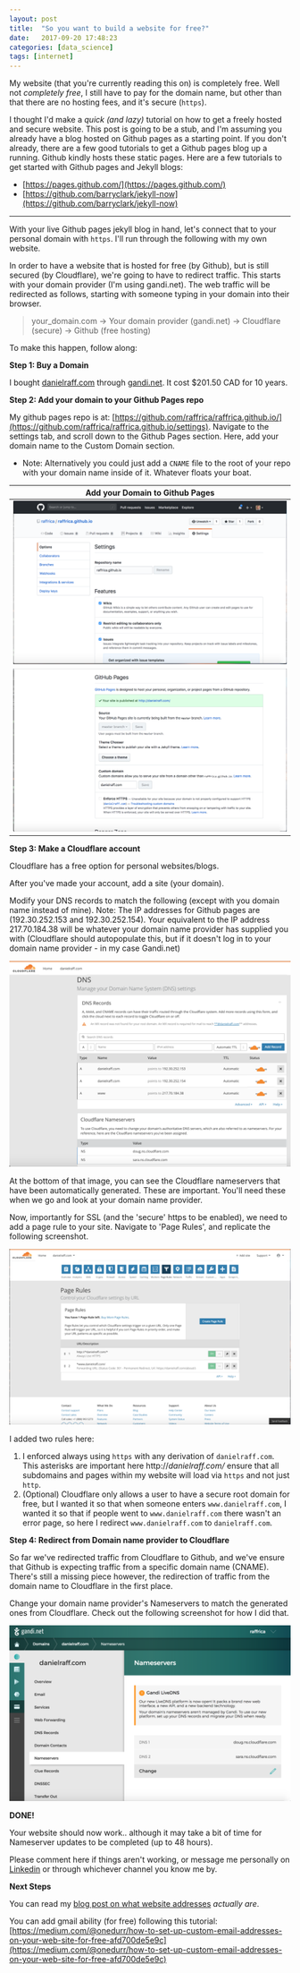 ```yaml
---
layout: post
title:  "So you want to build a website for free?"
date:   2017-09-20 17:48:23
categories: [data_science]
tags: [internet]
---
```


My website (that you're currently reading this on) is completely free. Well not *completely free*, I still have to pay for the domain name, but other than that there are no hosting fees, and it's secure (`https`).  

I thought I'd make a *quick (and lazy)* tutorial on how to get a freely hosted and secure website. This post is going to be a stub, and I'm assuming you already have a blog hosted on Github pages as a starting point. If you don't already, there are a few good tutorials to get a Github pages blog up a running. Github kindly hosts these static pages. Here are a few tutorials to get started with Github pages and Jekyll blogs:

* [https://pages.github.com/](https://pages.github.com/)
* [https://github.com/barryclark/jekyll-now](https://github.com/barryclark/jekyll-now)


_____________________________

With your live Github pages jekyll blog in hand, let's connect that to your personal domain with `https`. I'll run through the following with my own website.   

In order to have a website that is hosted for free (by Github), but is still secured (by Cloudflare), we're going to have to redirect traffic. This starts with your domain provider (I'm using gandi.net). The web traffic will be redirected as follows, starting with someone typing in your domain into their browser.  

> your_domain.com -> Your domain provider (gandi.net) -> Cloudflare (secure) -> Github (free hosting)

<!--more-->

To make this happen, follow along:  

**Step 1: Buy a Domain**  

I bought [danielraff.com](danielraff.com) through [gandi.net](gandi.net). It cost \$201.50 CAD for 10 years.  

**Step 2: Add your domain to your Github Pages repo**  

My github pages repo is at: [https://github.com/raffrica/raffrica.github.io/](https://github.com/raffrica/raffrica.github.io/settings). Navigate to the settings tab, and scroll down to the Github Pages section. Here, add your domain name to the Custom Domain section. 

* Note: Alternatively you could just add a `CNAME` file to the root of your repo with your domain name inside of it. Whatever floats your boat. 


| Add your Domain to Github Pages|
| ---- | 
| ![](/assets/images/blog/website_building/github_1.png) |
| ![](/assets/images/blog/website_building/github_2.png) |

**Step 3: Make a Cloudflare account**  

Cloudflare has a free option for personal websites/blogs. 

After you've made your account, add a site (your domain).  

Modify your DNS records to match the following (except with you domain name instead of mine). Note: The IP addresses for Github pages are (192.30.252.153 and 192.30.252.154). Your equivalent to the IP address 217.70.184.38 will be whatever your domain name provider has supplied you with (Cloudflare should autopopulate this, but if it doesn't log in to your domain name provider - in my case Gandi.net)

![](/assets/images/blog/website_building/cloud_flare_1.png)

At the bottom of that image, you can see the Cloudflare nameservers that have been automatically generated. These are important. You'll need these when we go and look at your domain name provider.   

Now, importantly for SSL (and the 'secure' https to be enabled), we need to add a page rule to your site. Navigate to 'Page Rules', and replicate the following screenshot.  

![](/assets/images/blog/website_building/cloud_flare_2.png)

I added two rules here: 

1. I enforced always using `https` with any derivation of `danielraff.com`. This asterisks are important here http://*danielraff.com/* ensure that all subdomains and pages within my website will load via `https` and not just `http`.  
2. (Optional) Cloudflare only allows a user to have a secure root domain for free, but I wanted it so that when someone enters `www.danielraff.com`,  I wanted it so that if people went to `www.danielraff.com` there wasn't an error page, so here I redirect `www.danielraff.com` to `danielraff.com`.  


**Step 4: Redirect from Domain name provider to Cloudflare**  

So far we've redirected traffic from Cloudflare to Github, and we've ensure that Github is expecting traffic from a specific domain name (CNAME). There's still a missing piece however, the redirection of traffic from the domain name to Cloudflare in the first place. 

Change your domain name provider's Nameservers to match the generated ones from Cloudflare. Check out the following screenshot for how I did that. 

![](/assets/images/blog/website_building/gandi.png) 


**DONE!**  

Your website should now work.. although it may take a bit of time for Nameserver updates to be completed (up to 48 hours).  

Please comment here if things aren't working, or message me personally on [Linkedin](https://www.linkedin.com/in/danielraff/) or through whichever channel you know me by. 

**Next Steps**  

You can read my [blog post on what website addresses](https://danielraff.com/data_science/What-is-a-website-address.html) *actually are*.

You can add gmail ability (for free) following this tutorial: [https://medium.com/@onedurr/how-to-set-up-custom-email-addresses-on-your-web-site-for-free-afd700de5e9c](https://medium.com/@onedurr/how-to-set-up-custom-email-addresses-on-your-web-site-for-free-afd700de5e9c)

